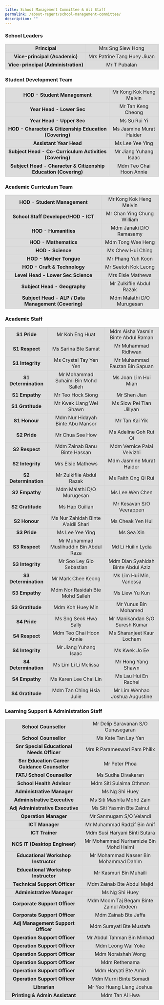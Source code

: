 ```yaml
---
title: School Management Committee & All Staff
permalink: /about-regent/school-management-committee/
description: ""
---
```

<style>
table, th, td {
  border:1px solid lightgrey;
  background-color: gainsboro;
	text-align: center;
}
</style>

### School Leaders

<table style="width:100%">
  <tbody>
		<tr>
			<td><b>Principal<b></b></b></td>
			<td>Mrs Sng Siew Hong</td>
		</tr>
		<tr>
			<td><b>Vice-principal (Academic)</b></td>
			<td>Mrs Patrine Tang Huey Jiuan</td>
		</tr>
		<tr>
			<td><b>Vice-principal (Administration)</b></td>
			<td>Mr T Pubalan</td>
		</tr>
	</tbody>
</table>

### Student Development Team

<table style="width:100%">
	<tbody>
		<tr>
			<td><b>HOD - Student Management</b></td>
			<td>Mr Kong Kok Heng Melvin</td>
		</tr>
		<tr>
			<td><b>Year Head - Lower Sec</b></td>
			<td>Mr Tan Keng Cheong</td>
		</tr>
		<tr>
			<td><b>Year Head - Upper Sec</b></td>
			<td>Ms Su Rui Yi</td>
		</tr>
		<tr>
			<td><b>HOD - Character &amp; Citizenship Education (Covering)</b></td>
			<td>Ms Jasmine Murat Haider</td>
		</tr>
		<tr>
			<td><b>Assistant Year Head</b></td>
			<td>Ms Lee Yee Ying</td>
		</tr>
		<tr>
			<td><b>Subject Head - Co-Curriculum Activities (Covering)</b></td>
			<td>Mr Jiang Yuhang Isaac</td>
		</tr>
		<tr>
			<td><b>Subject Head - Character &amp; Citizenship Education (Covering)</b></td>
			<td>Mdm Teo Chai Hoon Annie</td>
		</tr>
	</tbody>
</table>

### Academic Curriculum Team

<table style="width:100%">
	<tbody>
	<tr>
    <td><b>HOD - Student Management</b></td>
    <td>Mr Kong Kok Heng Melvin</td>
  </tr>
  <tr>
    <td><b>School Staff Developer/HOD - ICT</b></td>
    <td>Mr Chan Ying Chung William</td>
  </tr>
  <tr>
    <td><b>HOD - Humanities</b></td>
    <td>Mdm Janaki D/O Ramasamy</td>
  </tr>
		<tr>
    <td><b>HOD - Mathematics<b></b></b></td>
    <td>Mdm Tong Wee Heng</td>
  </tr>
	 <tr>
    <td><b>HOD - Science</b></td>
    <td>Ms Chew Hui Ching</td>
  </tr>
  <tr>
    <td><b>HOD - Mother Tongue</b></td>
    <td>Mr Phang Yuh Koon</td>
  </tr>
  <tr>
    <td><b>HOD - Craft &amp; Technology</b></td>
    <td>Mr Seetoh Kok Leong</td>
  </tr>
  <tr>
    <td><b>Level Head - Lower Sec Science</b></td>
    <td>Mrs Elsie Mathews</td>
  </tr>
		<tr>
    <td><b>Subject Head - Geography<b></b></b></td>
    <td>Mr Zulkiflie Abdul Razak</td>
  </tr>
  <tr>
    <td><b>Subject Head - ALP / Data Management (Covering)</b></td>
    <td>Mdm Malathi D/O Murugesan</td>
  </tr>
	</tbody>
</table>

<h3>Academic Staff</h3>

<table style="width:100%">
	<tbody>
	<tr>
    <td><b>S1 Pride</b></td>
    <td>Mr Koh Eng Huat</td>
		<td>Mdm Aisha Yasmin Binte Abdul Raman</td>
  </tr>
  <tr>
    <td><b>S1 Respect</b></td>
    <td>Ms Sarina Bte Samat</td>
		<td>Mr Muhammad Ridhwan</td>
  </tr>
  <tr>
    <td><b>S1 Integrity</b></td>
    <td>Ms Crystal Tay Yen Yen</td>
		<td>Mr Muhammad Fauzan Bin Sapuan</td>
  </tr>
		<tr>
    <td><b>S1 Determination<b></b></b></td>
    <td>Mr Mohammad Suhaimi Bin Mohd Salleh</td>
		<td>Ms Joan Lim Hui Mian</td>
  </tr>
  <tr>
    <td><b>S1 Empathy</b></td>
    <td>Mr Teo Hock Siong</td>
		<td>Mr Shen Jian</td>
  </tr>
  <tr>
    <td><b>S1 Gratitude</b></td>
    <td>Mr Kwek Liang Wei Shawn</td>
		<td>Ms Siow Pei Tian Jillyan</td>
  </tr>
	 <tr>
    <td><b>S1 Honour</b></td>
    <td>Mdm Nur Hidayah Binte Abu Mansor</td>
		<td>Mr Tan Kai Yik</td>
  </tr>
  <tr>
    <td><b>S2 Pride</b></td>
    <td>Mr Chua See How</td>
		<td>Ms Adeline Goh Rui Qi</td>
  </tr>
  <tr>
    <td><b>S2 Respect</b></td>
    <td>Mdm Zainab Banu Binte Hassan</td>
		<td>Mdm Vernice Palai Velvizhi</td>
  </tr>
  <tr>
    <td><b>S2 Integrity</b></td>
    <td>Mrs Elsie Mathews</td>
		<td>Mdm Jasmine Murat Haider</td>
  </tr>
		<tr>
    <td><b>S2 Determination<b></b></b></td>
    <td>Mr Zulkiflie Abdul Razak</td>
		<td>Ms Faith Ong Qi Rui</td>
  </tr>
  <tr>
    <td><b>S2 Empathy</b></td>
    <td>Mdm Malathi D/O Murugesan</td>
		<td>Ms Lee Wen Chen</td>
  </tr>
  <tr>
    <td><b>S2 Gratitude</b></td>
    <td>Ms Hap Guilian</td>
		<td>Mr Kesavan S/O Veerappen</td>
  </tr>
	 <tr>
    <td><b>S2 Honour</b></td>
    <td>Ms Nur Zahidah Binte A'aidil Shari</td>
		<td>Ms Cheak Yen Hui</td>
  </tr>
	<tr>
    <td><b>S3 Pride</b></td>
    <td>Ms Lee Yee Ying</td>
		<td>Ms Sea Xin</td>
  </tr>
  <tr>
    <td><b>S3 Respect</b></td>
    <td>Mr Muhammad Muslihuddin Bin Abdul Raza</td>
		<td>Md Li Huilin Lydia</td>
  </tr>
  <tr>
    <td><b>S3 Integrity</b></td>
    <td>Mr Soo Ley Gio Sebastian</td>
		<td>Mdm Dian Syahidah Binte Abdul Aziz</td>
  </tr>
		<tr>
    <td><b>S3 Determination<b></b></b></td>
    <td>Mr Mark Chee Keong</td>
		<td>Ms Lim Hui Min, Vanessa</td>
  </tr>
  <tr>
    <td><b>S3 Empathy</b></td>
    <td>Mdm Nor Rasidah Bte Mohd Salleh</td>
		<td>Ms Liew Yu Kun</td>
  </tr>
  <tr>
    <td><b>S3 Gratitude</b></td>
    <td>Mdm Koh Huey Min</td>
		<td>Mr Yunus Bin Mohamed</td>
  </tr>
		<tr>
    <td><b>S4 Pride</b></td>
    <td>Ms Sng Seok Hwa Sally</td>
		<td>Mr Manikandan S/O Suresh Kumar</td>
  </tr>
  <tr>
    <td><b>S4 Respect</b></td>
    <td>Mdm Teo Chai Hoon Annie</td>
		<td>Ms Sharanjeet Kaur Locham</td>
  </tr>
  <tr>
    <td><b>S4 Integrity</b></td>
    <td>Mr Jiang Yuhang Isaac</td>
		<td>Ms Kwek Jo Ee</td>
  </tr>
		<tr>
    <td><b>S4 Determination<b></b></b></td>
    <td>Ms Lim Li Li Melissa</td>
		<td>Mr Hong Yang Shawn</td>
  </tr>
  <tr>
    <td><b>S4 Empathy</b></td>
    <td>Ms Karen Lee Chai Lin</td>
		<td>Ms Lau Hui En Rachel</td>
  </tr>
  <tr>
    <td><b>S4 Gratitude</b></td>
    <td>Mdm Tan Ching Hsia Julie</td>
		<td>Mr Lim Wenhao Joshua Augustine</td>
  </tr>
</tbody></table>

<h3>Learning Support &amp; Administration Staff</h3>

<table style="width:100%">
  <tbody>
	<tr>
    <td><b>School Counsellor<b></b></b></td>
    <td>Mr Delip Saravanan S/O Gunasegaran</td>
  </tr>
  <tr>
    <td><b>School Counsellor</b></td>
    <td>Ms Kate Tan Lay Yan</td>
  </tr>
  <tr>
    <td><b>Snr Special Educational Needs Officer</b></td>
    <td>Mrs R Parameswari Pam Philix</td>
  </tr>
	<tr>
    <td><b>Snr Education Career Guidance Counsellor<b></b></b></td>
    <td>Mr Peter Phoa</td>
  </tr>
  <tr>
    <td><b>FATJ School Counsellor</b></td>
    <td>Ms Sudha Divakaran</td>
  </tr>
  <tr>
    <td><b>School Health Advisor</b></td>
    <td>Mdm Siti Sulaima Othman</td>
  </tr>
  <tr>
    <td><b>Administrative Manager<b></b></b></td>
    <td>Ms Ng Shi Huey</td>
  </tr>
  <tr>
    <td><b>Administrative Executive</b></td>
    <td>Ms Siti Mashita Mohd Zain</td>
  </tr>
  <tr>
    <td><b>Adj Administrative Executive</b></td>
    <td>Ms Siti Yasmin Bte Zainul</td>
  </tr>
	<tr>
    <td><b>Operation Manager<b></b></b></td>
    <td>Mr Sanmugam S/O Velandi</td>
  </tr>
  <tr>
    <td><b>ICT Manager</b></td>
    <td>Mr Muhammad Radzif Bin Anif</td>
  </tr>
  <tr>
    <td><b>ICT Trainer</b></td>
    <td>Mdm Susi Haryani Binti Sutara</td>
  </tr>
	 <tr>
    <td><b>NCS IT (Desktop Engineer)</b></td>
    <td>Mr Mohammad Nurhamizie Bin Mohd Halmi</td>
  </tr>
	<tr>
    <td><b>Educational Workshop Instructor</b></td>
    <td>Mr Mohammad Nasser Bin Mohammad Dahim</td>
  </tr>
	<tr>
    <td><b>Educational Workshop Instructor</b></td>
    <td>Mr Kasmuri Bin Muhaili</td>
  </tr>
	<tr>
    <td><b>Technical Support Officer</b></td>
    <td>Mdm Zainab Bte Abdul Majid</td>
  </tr>
		<tr>
    <td><b>Administrative Manager<b></b></b></td>
    <td>Ms Ng Shi Huey</td>
  </tr>
  <tr>
    <td><b>Corporate Support Officer</b></td>
    <td>Mdm Moom Taj Begam Binte Zainul Abdeen</td>
  </tr>
  <tr>
    <td><b>Corporate Support Officer</b></td>
    <td>Mdm Zainab Bte Jaffa</td>
  </tr>
	<tr>
    <td><b>Adj Management Support Officer<b></b></b></td>
    <td>Mdm Surayati Bte Mustafa</td>
  </tr>
  <tr>
    <td><b>Operation Support Officer</b></td>
    <td>Mr Abdul Tahman Bin Minhad</td>
  </tr>
  <tr>
    <td><b>Operation Support Officer</b></td>
    <td>Mdm Leong Wai Yoke</td>
  </tr>
	 <tr>
    <td><b>Operation Support Officer</b></td>
    <td>Mdm Noraishah Wong</td>
  </tr>
	<tr>
    <td><b>Operation Support Officer</b></td>
    <td>Mdm Rethenama</td>
  </tr>
	<tr>
    <td><b>Operation Support Officer</b></td>
    <td>Mdm Haryati Bte Amin</td>
  </tr>
	<tr>
    <td><b>Operation Support Officer</b></td>
    <td>Mdm Murni Binte Somadi</td>
  </tr>
	<tr>
    <td><b>Librarian</b></td>
    <td>Mr Yeo Huang Liang Joshua</td>
  </tr>
	<tr>
    <td><b>Printing &amp; Admin Assistant</b></td>
    <td>Mdm Tan Ai Hwa</td>
  </tr>
</tbody></table>